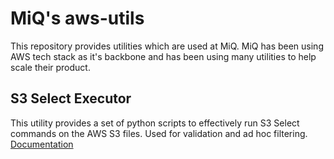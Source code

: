 # MiQ's aws-utils

This repository provides utilities which are used at MiQ.
MiQ has been using AWS tech stack as it's backbone and has been using many utilities to help scale their product.


## S3 Select Executor

This utility provides a set of python scripts to effectively run S3 Select commands on the AWS S3 files. 
Used for validation and ad hoc filtering. [Documentation](s3_select_executor/README.md)
